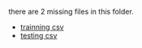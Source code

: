 there are 2 missing files in this folder.
- [trainning csv](http://www.pjreddie.com/media/files/mnist_train.csv)
- [testing csv](http://www.pjreddie.com/media/files/mnist_test.csv)
